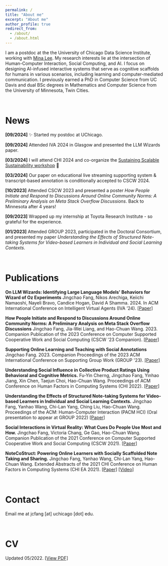 ```yaml
---
permalink: /
title: "About me"
excerpt: "About me"
author_profile: true
redirect_from:
  - /about/
  - /about.html
---
```


<head>
<!-- Global site tag (gtag.js) - Google Analytics -->
<script async src="https://www.googletagmanager.com/gtag/js?id=G-6V7GXQ0D8C"></script>
<script>
  window.dataLayer = window.dataLayer || [];
  function gtag(){dataLayer.push(arguments);}
  gtag('js', new Date());

  gtag('config', 'G-6V7GXQ0D8C');
</script>
</head>

I am a postdoc at the the University of Chicago Data Science Institute, working with [Mina Lee](https://minalee-research.github.io/). My research interests lie at the intersection of Human-Computer Interaction, Social Computing, and AI. I focus on designing AI-infused interactive systems that serve as cognitive scaffolds for humans in various scenarios, including learning and computer-mediated communication. I previously earned a PhD in Computer Science from UC Davis and dual BSc degrees in Mathematics and Computer Science from the University of Minnesota, Twin Cities.

<!-- I am a fifth-year Ph.D. student in the Department of Computer Science at UC Davis, advised by [Prof. Hao-Chuan Wang](http://www.haochuanwang.info/). My research interest lies at the intersection of Human-Computer Interaction (HCI), Computer-Supported Cooperative Work (CSCW), and Social Computing. I study and build interactive systems that facilitate knowledge-based communication and collaboration. More specifically, my dissertation work aims at supporting online knowledge sharing and acquisition by enhancing the interativity of video-based learning and teaching from the angle of computer-mediated communication.  -->

<!-- Prior to joining UC Davis, I received my B.S. degrees in Mathematics and Computer Science at the University of Minnesota. -->

&nbsp;
&nbsp;

News
======

**[09/2024]** ✨ Started my postdoc at UChicago. 

**[09/2024]** Attended IVA 2024 in Glasgow and presented the LLM Wizards paper. 

**[03/2024]** I will attend CHI 2024 and co-organize the [Sustaining Scalable Sustainability workshop](https://sustainingscalablesustainability.wordpress.com/) 🌳

<!-- **[04/2024]** ✨ I'll be joining University of Chicago Data Science Institute (DSI) as a postdoc scholar in Fall 2024!  -->

**[03/2024]** Our paper on educational live streaming supporting system & transcript-based annotation is conditionally accepted to CSCW 2024.

<!-- **[02/2024]** 💡🙌 I'm on the job market for researcher and engineer roles in both industry and academia. Reach out if you think there's a match! -->

**[10/2023]** Attended CSCW 2023 and presented a poster *How People Initiate and Respond to Discussions Around Online Community Norms: A Preliminary Analysis on Meta Stack Overflow Discussions*. Back to Minnesota after 4 years!

**[09/2023]** Wrapped up my internship at Toyota Research Institute - so grateful for the experience. 

**[01/2023]** Attended GROUP 2023, participated in the Doctoral Consortium, and presented my paper *Understanding the Effects of Structured Note-taking Systems for Video-based Learners in Individual and Social Learning Contexts*.

<!-- **[04/2022]** Attended CRA-W worksop.

**[10/2021]** Attended CSCW 2021 and present our poster *Social Interactions in Virtual Reality: What Cues do People Use Most and How*.

**[05/2021]** Will attend CHI 2021 and present our late-breaking work *NoteCoStruct: Powering Online Learners with Socially Scaffolded Note Taking and Sharing*. -->

<!-- **[09/2019]** Started my Ph.D. journey at UC Davis. -->

<!-- **[05/2019]** Graduated from the University of Minnesota.  -->

&nbsp;
&nbsp;

Publications
======

**On LLM Wizards: Identifying Large Language Models' Behaviors for Wizard of Oz Experiments**
Jingchao Fang, Nikos Arechiga, Keiichi Namaoshi, Nayeli Bravo, Candice Hogan, David A Shamma. 2024.  In ACM International Conference on Intelligent Virtual Agents (IVA
’24). [[Paper]](https://arxiv.org/abs/2407.08067)


**How People Initiate and Respond to Discussions Around Online Community Norms: A Preliminary Analysis on Meta Stack Overflow Discussions**
Jingchao Fang, Jia-Wei Liang, and Hao-Chuan Wang. 2023. Companion Publication of the 2023 Conference on Computer Supported Cooperative Work and Social Computing (CSCW '23 Companion). [[Paper]](https://dl.acm.org/doi/abs/10.1145/3584931.3606966)

**Supporting Online Learning and Teaching with Social Annotations**
Jingchao Fang. 2023. Companion Proceedings of the 2023 ACM International Conference on Supporting Group Work (GROUP '23). [[Paper]](https://dl.acm.org/doi/abs/10.1145/3565967.3571751)

**Understanding Social Influence in Collective Product Ratings Using Behavioral and Cognitive Metrics.** 
Fu-Yin Cherng, Jingchao Fang, Yinhao Jiang, Xin Chen, Taejun Choi, Hao-Chuan Wang. Proceedings of ACM Conference on Human Factors in Computing Systems (CHI 2022). [[Paper]](https://dl.acm.org/doi/10.1145/3491102.3517726)

**Understanding the Effects of Structured Note-taking Systems for Video-based Learners in Individual and Social Learning Contexts.**
Jingchao Fang, Yanhao Wang, Chi-Lan Yang, Ching Liu, Hao-Chuan Wang. Proceedings of the ACM: Human-Computer Interaction (PACM HCI) (Oral presentation to appear at GROUP 2022) [[Paper]](https://dl.acm.org/doi/10.1145/3492840)

**Social Interactions in Virtual Reality: What Cues Do People Use Most and How.**
Jingchao Fang, Victoria Chang, Ge Gao, Hao-Chuan Wang. Companion Publication of the 2021 Conference on Computer Supported Cooperative Work and Social Computing (CSCW 2021). [[Paper]](https://dl.acm.org/doi/pdf/10.1145/3462204.3481772)

**NoteCoStruct: Powering Online Learners with Socially Scaffolded Note Taking and Sharing.**
Jingchao Fang, Yanhao Wang, Chi-Lan Yang, Hao-Chuan Wang. Extended Abstracts of the 2021 CHI Conference on Human Factors in Computing Systems (CHI EA 2021). [[Paper]](https://dl.acm.org/doi/pdf/10.1145/3411763.3451694) [[Video]](https://www.youtube.com/watch?v=i6bVJkMISmI)

&nbsp;
&nbsp;


Contact
======

Email me at jcfang [at] uchicago [dot] edu.

&nbsp;
&nbsp;

CV
======
Updated 05/2022. [[View PDF]](https://jc-fang.github.io/CV.pdf)





